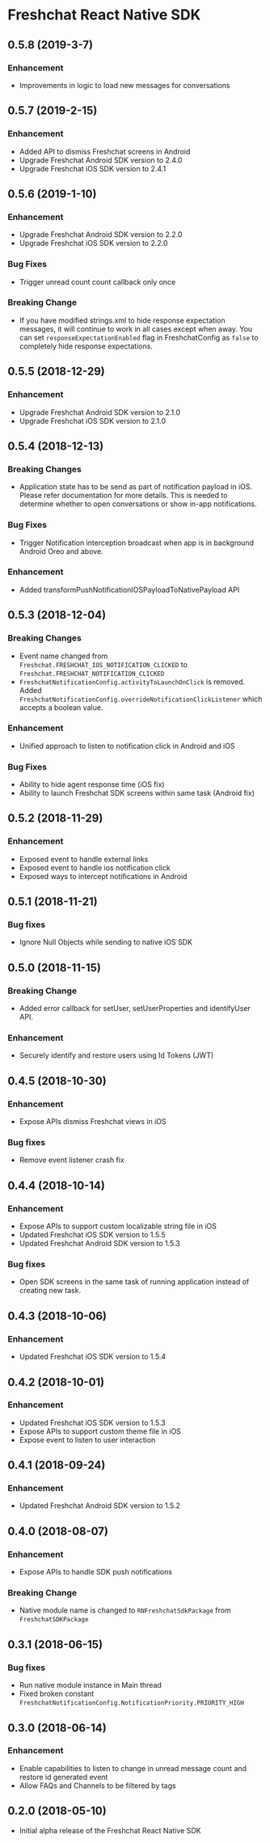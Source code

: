 # Freshchat React Native SDK

## 0.5.8 (2019-3-7)

### Enhancement
* Improvements in logic to load new messages for conversations

## 0.5.7 (2019-2-15)

### Enhancement
* Added API to dismiss Freshchat screens in Android
* Upgrade Freshchat Android SDK version to 2.4.0
* Upgrade Freshchat iOS SDK version to 2.4.1

## 0.5.6 (2019-1-10)

### Enhancement
* Upgrade Freshchat Android SDK version to 2.2.0
* Upgrade Freshchat iOS SDK version to 2.2.0

### Bug Fixes
* Trigger unread count count callback only once

### Breaking Change

* If you have modified strings.xml to hide response expectation messages, it will continue to work in all cases except when away. You can set `responseExpectationEnabled` flag in FreshchatConfig as `false` to completely hide response expectations.

## 0.5.5 (2018-12-29)

### Enhancement
* Upgrade Freshchat Android SDK version to 2.1.0
* Upgrade Freshchat iOS SDK version to 2.1.0

## 0.5.4 (2018-12-13)

### Breaking Changes
* Application state has to be send as part of notification payload in iOS. Please refer documentation for more details. This is needed to determine whether to open conversations or show in-app notifications.

### Bug Fixes
* Trigger Notification interception broadcast when app is in background Android Oreo and above.

### Enhancement
* Added transformPushNotificationIOSPayloadToNativePayload API

## 0.5.3 (2018-12-04)

### Breaking Changes
* Event name changed from `Freshchat.FRESHCHAT_IOS_NOTIFICATION_CLICKED` to `Freshchat.FRESHCHAT_NOTIFICATION_CLICKED`
* `FreshchatNotificationConfig.activityToLaunchOnClick` is removed. Added `FreshchatNotificationConfig.overrideNotificationClickListener` which accepts a boolean value.

### Enhancement
* Unified approach to listen to notification click in Android and iOS

### Bug Fixes
* Ability to hide agent response time (iOS fix)
* Ability to launch Freshchat SDK screens within same task (Android fix)

## 0.5.2 (2018-11-29)

### Enhancement
* Exposed event to handle external links
* Exposed event to handle ios notification click
* Exposed ways to intercept notifications in Android

## 0.5.1 (2018-11-21)

### Bug fixes
* Ignore Null Objects while sending to native iOS SDK

## 0.5.0 (2018-11-15)

### Breaking Change
* Added error callback for setUser, setUserProperties and identifyUser API.

### Enhancement
* Securely identify and restore users using Id Tokens (JWT)

## 0.4.5 (2018-10-30)

### Enhancement
* Expose APIs dismiss Freshchat views in iOS

### Bug fixes
* Remove event listener crash fix

## 0.4.4 (2018-10-14)

### Enhancement
* Expose APIs to support custom localizable string file in iOS
* Updated Freshchat iOS SDK version to 1.5.5
* Updated Freshchat Android SDK version to 1.5.3

### Bug fixes
* Open SDK screens in the same task of running application instead of creating new task.

## 0.4.3 (2018-10-06)

### Enhancement
* Updated Freshchat iOS SDK version to 1.5.4

## 0.4.2 (2018-10-01)

### Enhancement
* Updated Freshchat iOS SDK version to 1.5.3
* Expose APIs to support custom theme file in iOS
* Expose event to listen to user interaction

## 0.4.1 (2018-09-24)

### Enhancement
* Updated Freshchat Android SDK version to 1.5.2

## 0.4.0 (2018-08-07)

### Enhancement
* Expose APIs to handle SDK push notifications

### Breaking Change
* Native module name is changed to `RNFreshchatSdkPackage` from `FreshchatSDKPackage`

## 0.3.1 (2018-06-15)

### Bug fixes
* Run native module instance in Main thread
* Fixed broken constant `FreshchatNotificationConfig.NotificationPriority.PRIORITY_HIGH`

## 0.3.0 (2018-06-14)

### Enhancement
* Enable capabilities to listen to change in unread message count and restore id generated event
* Allow FAQs and Channels to be filtered by tags

## 0.2.0 (2018-05-10)

* Initial alpha release of the Freshchat React Native SDK